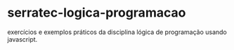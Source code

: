 # serratec-logica-programacao
exercícios e exemplos práticos da disciplina lógica de programação usando javascript.
